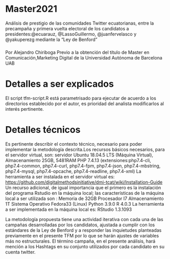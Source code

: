 # Master2021
Análisis de prestigio de las comunidades Twitter ecuatorianas, entre la precampaña y primera vuelta electoral de los candidatos a presidentes:@ecuarauz, @LassoGuillermo, @juanfervelasco y @yakuperezg mediante la “Ley de Benford” 
###
Por Alejandro Chiriboga
Previo a la obtención del título de Master en Comunicación,Marketing Digital de la Universidad Autónoma de Barcelona UAB

# Detalles a ser explicados 
El script tfm-script.R está parametrisado para ejecutar de acuerdo a los directorios establecido por el autor, es prioridad del analista modificarlos  al interés pertinente.
# Detalles técnicos

Es pertinente describir el contexto técnico, necesario para poder implementar la metodología descrita.Los recursos básicos necesarios, para el servidor virtual, son: 
servidor Ubuntu 18.04.5 LTS (Máquina Virtual), 
Almacenamiento 25GB, 
5481RAM
PHP 7.4.13 (extensiones:php7.4-cli, php7.4-common, php7.4-curl, php7.4-fpm, php7.4-json, php7.4-mbstring, php7.4-mysql, php7.4-opcache, php7.4-readline, php7.4-xml)
La herramienta a ser instalada en el servidor virtual es: 
https://github.com/digitalmethodsinitiative/dmi-tcat/wiki/Installation-Guide
Un recurso adicional, de igual importancia que el primero es la instalación del programa Rstudio en la máquina local; las características de la máquina local a ser utilizada son : 
Memoria de 32GB
Procesador I7
Almacenamiento 1T
Sistema Operativo Fedora33 (Linux) 
Python 3.9.0
R  4.0.3
La herramienta a ser implementada en la máquina local es: 
RStudio 1.3.1093

La metodología propuesta tiene una actividad iterativa con cada una de las campañas desarrolladas por los candidatos, ajustada a cumplir con los estándares de la Ley de Benford y a responder las inquietudes planteadas previamente en el presente TFM por lo que se harán ajustes de variables más no estructurales. El término campaña, en el presente análisis, hará mención a los Hashtags en su conjunto utilizados por cada candidato en su cuenta twitter. 
